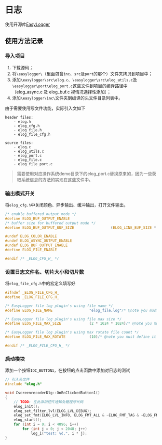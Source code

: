 # 日志

使用开源库[EasyLogger](https://github.com/armink/EasyLogger)

## 使用方法记录

### 导入项目

1. 下载源码；
2. 将`\easylogger\`（里面包含`inc`、`src`及`port`的那个）文件夹拷贝到项目中；
3. 添加`\easylogger\src\elog.c`、`\easylogger\src\elog_utils.c`及`\easylogger\port\elog_port.c`这些文件到项目的编译路径中（elog_async.c 及 elog_buf.c 视情况选择性添加）；
4. 添加`\easylogger\inc\`文件夹到编译的头文件目录列表中。

由于需要使用写文件功能，实际引入文如下

```
header files:
	- elog.h
	- elog_cfg.h
	- elog_file.h
	- elog_file_cfg.h
	
source files:
	- elog.c
	- elog_utils.c
	- elog_port.c
	- elog_file.c
	- elog_file_port.c
```

> 需要使用对应操作系统demo目录下的elog_port.c替换原来的，因为一些获取系统信息的方法的实现在这些文件中。

### 输出模式开关

将`elog_cfg.h`中关闭颜色、异步输出、缓冲输出，打开文件输出。

```c
/* enable buffered output mode */
#define ELOG_BUF_OUTPUT_ENABLE
/* buffer size for buffered output mode */
#define ELOG_BUF_OUTPUT_BUF_SIZE                 (ELOG_LINE_BUF_SIZE * 10)

#undef ELOG_COLOR_ENABLE
#undef ELOG_ASYNC_OUTPUT_ENABLE
#undef ELOG_BUF_OUTPUT_ENABLE
#define ELOG_FILE_ENABLE

#endif /* _ELOG_CFG_H_ */
```

### 设置日志文件名、切片大小和切片数

将`elog_file_cfg.h`中的宏定义填写好

```c
#ifndef _ELOG_FILE_CFG_H_
#define _ELOG_FILE_CFG_H_

/* EasyLogger file log plugin's using file name */
#define ELOG_FILE_NAME                 "elog_file.log"/* @note you must define it for a value */

/* EasyLogger file log plugin's using file max size */
#define ELOG_FILE_MAX_SIZE             (2 * 1024 * 1024)/* @note you must define it for a value */

/* EasyLogger file log plugin's using max rotate file count */
#define ELOG_FILE_MAX_ROTATE           (10)/* @note you must define it for a value */

#endif /* _ELOG_FILE_CFG_H_ */
```

### 启动模块

添加一个按钮`IDC_BUTTON1`，在按钮的点击函数中添加对日志的测试

```c++
// 引入头文件
#include "elog.h"

void CscreenrecoderDlg::OnBnClickedButton1()
{
	// TODO: 在此添加控件通知处理程序代码
	elog_init();
	elog_set_filter_lvl(ELOG_LVL_DEBUG);
	elog_set_fmt(ELOG_LVL_INFO, ELOG_FMT_ALL & ~ELOG_FMT_TAG & ~ELOG_FMT_P_INFO);
	elog_start();
	for (int i = 0; i < 4096; i++)
		for (int j = 0; j < 2048; j++)
			log_i("test: %d.", i * j);
}
```

